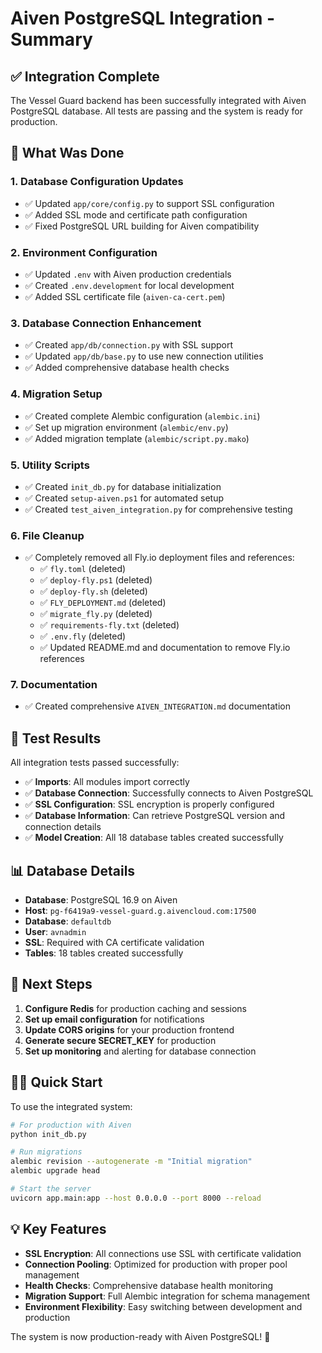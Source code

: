 # Aiven PostgreSQL Integration - Summary

## ✅ **Integration Complete**

The Vessel Guard backend has been successfully integrated with Aiven PostgreSQL database. All tests are passing and the system is ready for production.

## 🔧 **What Was Done**

### 1. **Database Configuration Updates**
- ✅ Updated `app/core/config.py` to support SSL configuration
- ✅ Added SSL mode and certificate path configuration
- ✅ Fixed PostgreSQL URL building for Aiven compatibility

### 2. **Environment Configuration**
- ✅ Updated `.env` with Aiven production credentials
- ✅ Created `.env.development` for local development
- ✅ Added SSL certificate file (`aiven-ca-cert.pem`)

### 3. **Database Connection Enhancement**
- ✅ Created `app/db/connection.py` with SSL support
- ✅ Updated `app/db/base.py` to use new connection utilities
- ✅ Added comprehensive database health checks

### 4. **Migration Setup**
- ✅ Created complete Alembic configuration (`alembic.ini`)
- ✅ Set up migration environment (`alembic/env.py`)
- ✅ Added migration template (`alembic/script.py.mako`)

### 5. **Utility Scripts**
- ✅ Created `init_db.py` for database initialization
- ✅ Created `setup-aiven.ps1` for automated setup
- ✅ Created `test_aiven_integration.py` for comprehensive testing

### 6. **File Cleanup**
- ✅ Completely removed all Fly.io deployment files and references:
  - ✅ `fly.toml` (deleted)
  - ✅ `deploy-fly.ps1` (deleted)
  - ✅ `deploy-fly.sh` (deleted)
  - ✅ `FLY_DEPLOYMENT.md` (deleted)
  - ✅ `migrate_fly.py` (deleted)
  - ✅ `requirements-fly.txt` (deleted)
  - ✅ `.env.fly` (deleted)
  - ✅ Updated README.md and documentation to remove Fly.io references

### 7. **Documentation**
- ✅ Created comprehensive `AIVEN_INTEGRATION.md` documentation

## 🧪 **Test Results**

All integration tests passed successfully:
- ✅ **Imports**: All modules import correctly
- ✅ **Database Connection**: Successfully connects to Aiven PostgreSQL
- ✅ **SSL Configuration**: SSL encryption is properly configured
- ✅ **Database Information**: Can retrieve PostgreSQL version and connection details
- ✅ **Model Creation**: All 18 database tables created successfully

## 📊 **Database Details**
- **Database**: PostgreSQL 16.9 on Aiven
- **Host**: `pg-f6419a9-vessel-guard.g.aivencloud.com:17500`
- **Database**: `defaultdb`
- **User**: `avnadmin`
- **SSL**: Required with CA certificate validation
- **Tables**: 18 tables created successfully

## 🚀 **Next Steps**

1. **Configure Redis** for production caching and sessions
2. **Set up email configuration** for notifications
3. **Update CORS origins** for your production frontend
4. **Generate secure SECRET_KEY** for production
5. **Set up monitoring** and alerting for database connection

## 🏃‍♂️ **Quick Start**

To use the integrated system:

```bash
# For production with Aiven
python init_db.py

# Run migrations
alembic revision --autogenerate -m "Initial migration"
alembic upgrade head

# Start the server
uvicorn app.main:app --host 0.0.0.0 --port 8000 --reload
```

## 💡 **Key Features**

- **SSL Encryption**: All connections use SSL with certificate validation
- **Connection Pooling**: Optimized for production with proper pool management
- **Health Checks**: Comprehensive database health monitoring
- **Migration Support**: Full Alembic integration for schema management
- **Environment Flexibility**: Easy switching between development and production

The system is now production-ready with Aiven PostgreSQL! 🎉
